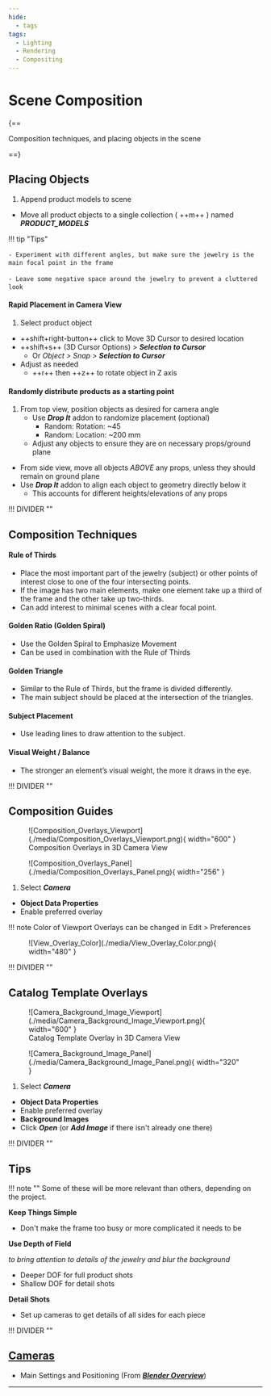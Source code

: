 ```yaml
---
hide:
  - tags
tags:
  - Lighting
  - Rendering
  - Compositing
---
```


# **Scene Composition**

{==

Composition techniques, and placing objects in the scene

==}


## **Placing Objects**

1. Append product models to scene
- Move all product objects to a single collection ( ++m++ ) named ***PRODUCT_MODELS***


!!! tip "Tips"

    - Experiment with different angles, but make sure the jewelry is the main focal point in the frame
    
    - Leave some negative space around the jewelry to prevent a cluttered look


#### **Rapid Placement in Camera View**

1. Select product object
- ++shift+right-button++ click to Move 3D Cursor to desired location
- ++shift+s++ (3D Cursor Options) > ***Selection to Cursor***
    - Or *Object > Snap >* ***Selection to Cursor***
- Adjust as needed
    - ++r++ then ++z++ to rotate object in Z axis


#### **Randomly distribute products as a starting point**

1. From top view, position objects as desired for camera angle
    - Use ***Drop It*** addon to randomize placement (optional)
        - Random: Rotation: ~45
        - Random: Location: ~200 mm
    - Adjust any objects to ensure they are on necessary props/ground plane
- From side view, move all objects *ABOVE* any props, unless they should remain on ground plane
- Use ***Drop It*** addon to align each object to geometry directly below it
    - This accounts for different heights/elevations of any props


!!! DIVIDER ""


## **Composition Techniques**


#### **Rule of Thirds**
- Place the most important part of the jewelry (subject) or other points of interest close to one of the four intersecting points.
- If the image has two main elements, make one element take up a third of the frame and the other take up two-thirds.
- Can add interest to minimal scenes with a clear focal point.


#### **Golden Ratio** (Golden Spiral)
- Use the Golden Spiral to Emphasize Movement
- Can be used in combination with the Rule of Thirds


#### **Golden Triangle**
- Similar to the Rule of Thirds, but the frame is divided differently.
- The main subject should be placed at the intersection of the triangles.


#### **Subject Placement**
- Use leading lines to draw attention to the subject.


#### **Visual Weight** / **Balance**
- The stronger an element’s visual weight, the more it draws in the eye.


!!! DIVIDER ""

## **Composition Guides**

<figure markdown="span">
  ![Composition_Overlays_Viewport](./media/Composition_Overlays_Viewport.png){ width="600" }
  <figcaption>Composition Overlays in 3D Camera View</figcaption>
</figure>


<div class="grid" markdown>

<figure markdown="span">
  ![Composition_Overlays_Panel](./media/Composition_Overlays_Panel.png){ width="256" }
</figure>

1. Select ***Camera***
- **Object Data Properties**
- Enable preferred overlay

</div>


!!! note
    Color of Viewport Overlays can be changed in Edit > Preferences

<figure markdown="span">
  ![View_Overlay_Color](./media/View_Overlay_Color.png){ width="480" }
</figure>


!!! DIVIDER ""

## **Catalog Template Overlays**

<figure markdown="span">
  ![Camera_Background_Image_Viewport](./media/Camera_Background_Image_Viewport.png){ width="600" }
  <figcaption>Catalog Template Overlay in 3D Camera View</figcaption>
</figure>


<div class="grid" markdown>

<figure markdown="span">
  ![Camera_Background_Image_Panel](./media/Camera_Background_Image_Panel.png){ width="320" }
</figure>

1. Select ***Camera***
- **Object Data Properties**
- Enable preferred overlay
- **Background Images**
- Click ***Open*** (or ***Add Image*** if there isn't already one there)

</div>


!!! DIVIDER ""

## **Tips**

!!! note ""
    Some of these will be more relevant than others, depending on the project.

**Keep Things Simple**

- Don't make the frame too busy or more complicated it needs to be

**Use Depth of Field**

*to bring attention to details of the jewelry and blur the background*

- Deeper DOF for full product shots
- Shallow DOF for detail shots

**Detail Shots**

- Set up cameras to get details of all sides for each piece


!!! DIVIDER ""

## [**Cameras**](../BlenderOverview/Cameras.html)
- Main Settings and Positioning (From [***Blender Overview***](../BlenderOverview/index.md))


---
